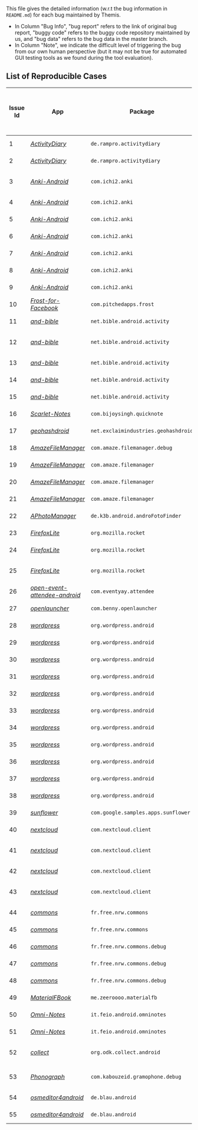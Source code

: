 This file gives the detailed information (w.r.t the bug information in ``README.md``) for each bug maintained by Themis. 
- In Column "Bug Info", "bug report" refers to the link of original bug report, "buggy code" refers to the buggy code repository maintained by us, and "bug data" refers to the bug data in the master branch.
- In Column "Note", we indicate the difficult level of triggering the bug from our own human perspective (but it may not be true for automated GUI testing tools as we found during the tool evaluation).


## List of Reproducible Cases
Issue Id | App | Package | App/SDK versions | Category | Bug Info (bug report, buggy code, bug data) | Reproducible (Android SDK)? | Network? | Login? | Permission? | System Setting? | Note
--- | --- | --- | --- | --- | --- | --- | --- | --- | --- | --- | --- |
1 | *[ActivityDiary](https://github.com/ramack/ActivityDiary)* | `de.rampro.activitydiary` | 1.4.0 / 21-25 | Personal Diary | [#285](https://github.com/ramack/ActivityDiary/issues/285), [code](https://github.com/tingsu/ActivityDiary/tree/instrumented-version-1.4.0), [data](https://github.com/the-themis-benchmarks/home//tree/master/ActivityDiary) | 6.0/7.1 | no | no | no | no | Medium
2 | *[ActivityDiary](https://github.com/ramack/ActivityDiary)* | `de.rampro.activitydiary` | 1.1.8 / 21-25 | Personal Diary | [#118](https://github.com/ramack/ActivityDiary/issues/118), [code](https://github.com/tingsu/ActivityDiary/tree/instrumented-version-1.1.8), [data](https://github.com/the-themis-benchmarks/home//tree/master/ActivityDiary) | 6.0/7.1 | no | no | yes | no | Difficult
3 | *[Anki-Android](https://github.com/ankidroid/Anki-Android)* | `com.ichi2.anki` | 2.9alpha4 / 10 -25 | Card Learning | [#4707](https://github.com/ankidroid/Anki-Android/issues/4707), [#4586](https://github.com/ankidroid/Anki-Android/issues/4586), [fix](https://github.com/ankidroid/Anki-Android/pull/4678), [code](https://github.com/tingsu/Anki-Android/tree/instrumented-version-2.9alpha4), [data](https://github.com/the-themis-benchmarks/home//tree/master/AnkiDroid) | 7.1 | no | no | yes | no | Easy
4 | *[Anki-Android](https://github.com/ankidroid/Anki-Android)* | `com.ichi2.anki` | 2.9.1 / 10 -25 | Card Learning | [#5638](https://github.com/ankidroid/Anki-Android/issues/5638), [code](https://github.com/tingsu/Anki-Android/tree/instrumented-version-2.9.1), [data](https://github.com/the-themis-benchmarks/home//tree/master/AnkiDroid) | 6.0/7.1 | no | no | yes | no | Difficult
5 | *[Anki-Android](https://github.com/ankidroid/Anki-Android)* | `com.ichi2.anki` | 2.6beta6 / 10 - 23 | Card Learning | [#4200](https://github.com/ankidroid/Anki-Android/issues/4200), [code](https://github.com/tingsu/Anki-Android/tree/instrumented-version-2.6beta6), [data](https://github.com/the-themis-benchmarks/home//tree/master/AnkiDroid) | 6.0/7.1 | no | no | yes | yes/no | Difficult
6 | *[Anki-Android](https://github.com/ankidroid/Anki-Android)* | `com.ichi2.anki` | 2.7beta1 / 10 - 24 | Card Learning | [#4451](https://github.com/ankidroid/Anki-Android/issues/4451), [code](https://github.com/tingsu/Anki-Android/tree/instrumented-version-2.7beta1), [data](https://github.com/the-themis-benchmarks/home//tree/master/AnkiDroid) | 6.0/7.1 | no | no | yes | no | Difficult
7 | *[Anki-Android](https://github.com/ankidroid/Anki-Android)* | `com.ichi2.anki` | 2.10beta3 / 15 -28 | Card Learning | [#6145](https://github.com/ankidroid/Anki-Android/issues/6145), [code](https://github.com/skull591/Anki-Android/tree/buggy-6145), [data](https://github.com/the-themis-benchmarks/home//tree/master/AnkiDroid) | 6.0/7.1 | no | no | yes | no | Easy
8 | *[Anki-Android](https://github.com/ankidroid/Anki-Android)* | `com.ichi2.anki` | 2.9.4 / 15 -28 | Card Learning | [#5756](https://github.com/ankidroid/Anki-Android/issues/5756), [code](https://github.com/skull591/Anki-Android/tree/buggy-5756), [data](https://github.com/the-themis-benchmarks/home//tree/master/AnkiDroid) | 6.0/7.1 | no | no | yes | no | Difficult
9 | *[Anki-Android](https://github.com/ankidroid/Anki-Android)* | `com.ichi2.anki` | 2.9 / 15 -28 | Card Learning | [#4977](https://github.com/ankidroid/Anki-Android/issues/4977), [code](https://github.com/skull591/Anki-Android/tree/buggy-4977), [data](https://github.com/the-themis-benchmarks/home//tree/master/AnkiDroid) | 6.0/7.1 | no | no | yes | no | Easy
10 | *[Frost-for-Facebook](https://github.com/AllanWang/Frost-for-Facebook)* | `com.pitchedapps.frost` | 2.2.1 / 10 - 24 | Facebook Client | [#1323](https://github.com/AllanWang/Frost-for-Facebook/issues/1323), [code](https://github.com/tingsu/Frost-for-Facebook/tree/instrumented-version-2.2.1), [data](https://github.com/the-themis-benchmarks/home//tree/master/Frost-for-Facebook) | 6.0/7.1 | yes | yes | no | yes | Difficult
11 | *[and-bible](https://github.com/AndBible/and-bible)* | `net.bible.android.activity` | 3.1.309 / 10 - 24 | Bible Reader | [#375](https://github.com/AndBible/and-bible/issues/375), [code](https://github.com/tingsu/and-bible/tree/instrumented-version-build-309), [data](https://github.com/the-themis-benchmarks/home//tree/master/and-bible) | 6.0/7.1 | yes | no | no | no | Difficult
12 | *[and-bible](https://github.com/AndBible/and-bible)* | `net.bible.android.activity` | 3.2.369 / 10 - 24 | Bible Reader | [#697](https://github.com/AndBible/and-bible/issues/697), [#673](https://github.com/AndBible/and-bible/issues/673),[code](https://github.com/tingsu/and-bible/tree/instrumented-version-build-369), [data](https://github.com/the-themis-benchmarks/home//tree/master/and-bible) | 6.0/7.1 | yes | no | no | no | Difficult
13 | *[and-bible](https://github.com/AndBible/and-bible)* | `net.bible.android.activity` | 3.0.286 / 19 - 28 | Bible Reader | [#261](https://github.com/AndBible/and-bible/issues/261), [code](https://github.com/tingsu/and-bible/tree/instrumented-version-3.0.286), [data](https://github.com/the-themis-benchmarks/home//tree/master/and-bible) | 6.0/7.1 | yes | no | no | no | Difficult
14 | *[and-bible](https://github.com/AndBible/and-bible)* | `net.bible.android.activity` | build-377 / 21 - 29 | Bible Reader | [#703](https://github.com/AndBible/and-bible/issues/703), [code](https://github.com/tingsu/and-bible/tree/instrumented-version-build-377), [data](https://github.com/the-themis-benchmarks/home//tree/master/and-bible) | 6.0/7.1 | yes | no | no | no | Medium
15 | *[and-bible](https://github.com/AndBible/and-bible)* | `net.bible.android.activity` | build-327 / 21 - 29 | Bible Reader | [#480](https://github.com/AndBible/and-bible/issues/480), [code](https://github.com/tingsu/and-bible/tree/instrumented-version-build-327), [data](https://github.com/the-themis-benchmarks/home//tree/master/and-bible) | 6.0/7.1 | yes | no | no | no | Difficult
16 | *[Scarlet-Notes](https://github.com/BijoySingh/Scarlet-Notes)* | `com.bijoysingh.quicknote` | 6.9.5 / 17 - 28 | Notebook | [#114](https://github.com/BijoySingh/Scarlet-Notes/issues/114), [code](https://github.com/tingsu/Scarlet-Notes/tree/instrumented-version-v6.9.5), [data](https://github.com/the-themis-benchmarks/home//tree/master/Scarlet-Notes) | 6.0/7.1 | no | no | no | no | Difficult
17 | *[geohashdroid](https://github.com/CaptainSpam/geohashdroid)* | `net.exclaimindustries.geohashdroid` | 0.9.4 / 16 - 29 | Geohash | [#73](https://github.com/CaptainSpam/geohashdroid/issues/73), [code](https://github.com/tingsu/geohashdroid/tree/instrumented-version-0.9.4), [data](https://github.com/the-themis-benchmarks/home//tree/master/geohashdroid) | 6.0/7.1 | no | no | yes | no | Easy
18 | *[AmazeFileManager](https://github.com/TeamAmaze/AmazeFileManager)* | `com.amaze.filemanager.debug` | 3.4.2 / 14-28 | File Manager | [#1837](https://github.com/TeamAmaze/AmazeFileManager/issues/1837), [code](https://github.com/tingsu/AmazeFileManager/tree/instrumented-version-3.4.2), [data](https://github.com/the-themis-benchmarks/home//tree/master/AmazeFileManager) | 6.0/7.1 | no | no | yes | no | Medium
19 | *[AmazeFileManager](https://github.com/TeamAmaze/AmazeFileManager)* | `com.amaze.filemanager` | 3.3.2 / 14-28 | File Manager | [#1796](https://github.com/TeamAmaze/AmazeFileManager/issues/1796), [code](https://github.com/tingsu/AmazeFileManager/tree/instrumented-version-3.3.2), [data](https://github.com/the-themis-benchmarks/home//tree/master/AmazeFileManager) | 6.0/7.1 | no | no | yes | no | Medium
20 | *[AmazeFileManager](https://github.com/TeamAmaze/AmazeFileManager)* | `com.amaze.filemanager` | 3.3.2 / 14-28 | File Manager | [#1558](https://github.com/TeamAmaze/AmazeFileManager/issues/1558), [code](https://github.com/tingsu/AmazeFileManager/tree/instrumented-version-3.3.2), [data](https://github.com/the-themis-benchmarks/home//tree/master/AmazeFileManager) | 6.0/7.1 | no | no | yes | no | Easy
21 | *[AmazeFileManager](https://github.com/TeamAmaze/AmazeFileManager)* | `com.amaze.filemanager` | 3.2.1 / 14-25 | File Manager | [#1232](https://github.com/TeamAmaze/AmazeFileManager/issues/1232), [code](https://github.com/tingsu/AmazeFileManager/tree/instrumented-version-3.2.1), [data](https://github.com/the-themis-benchmarks/home//tree/master/AmazeFileManager) | 6.0/7.1 | no | no | yes | no | Easy
22 | *[APhotoManager](https://github.com/k3b/APhotoManager)* | `de.k3b.android.androFotoFinder` | 0.6.4.180314 / 14-25 | Photo Manager | [#116](https://github.com/k3b/APhotoManager/issues/116), [code](https://github.com/junior291492659/APhotoManager/tree/instrumented-version-0.6.4.180314), [data](https://github.com/the-themis-benchmarks/home//tree/master/APhotoManager) | 6.0/7.1 | no | no | no | no | Easy
23 | *[FirefoxLite](https://github.com/mozilla-tw/FirefoxLite)* | `org.mozilla.rocket` | 2.1.12 / 14-25 | Browser | [#4881](https://github.com/mozilla-tw/FirefoxLite/issues/4881), [code](https://github.com/tingsu/FirefoxLite/tree/instrumented-version-2.1.12-%234881), [data](https://github.com/the-themis-benchmarks/home//tree/master/FirefoxLite) | 6.0/7.1 | no | no | no | no | Difficult
24 | *[FirefoxLite](https://github.com/mozilla-tw/FirefoxLite)* | `org.mozilla.rocket` | 2.1.20 / 14-25 | Browser | [#5085](https://github.com/mozilla-tw/FirefoxLite/issues/5085), [code](https://github.com/tingsu/FirefoxLite/tree/instrumented-version-2.1.16-%234942), [data](https://github.com/the-themis-benchmarks/home//tree/master/FirefoxLite) | 6.0/7.1 | no | no | no | no | Easy
25 | *[FirefoxLite](https://github.com/mozilla-tw/FirefoxLite)* | `org.mozilla.rocket` | 2.1.16 / 14-25 | Browser | [#4942](https://github.com/mozilla-tw/FirefoxLite/issues/4942), [code](https://github.com/tingsu/FirefoxLite/tree/instrumented-version-2.1.20-%235085), [data](https://github.com/the-themis-benchmarks/home//tree/master/FirefoxLite) | 6.0/7.1 | no | no | no | yes ((Don't keep activities)) | Difficult
26 | *[open-event-attendee-android](https://github.com/fossasia/open-event-attendee-android)* | `com.eventyay.attendee` | 0.5 / 14-25 | Social Events | [#2198](https://github.com/fossasia/open-event-attendee-android/issues/2198), [code](https://github.com/tingsu/open-event-attendee-android/tree/instrumented-version-0.5), [data](https://github.com/the-themis-benchmarks/home//tree/master/open-event-attendee-android) | 6.0/7.1 | no | no | no | no | Easy/Medium
27 | *[openlauncher](https://github.com/OpenLauncherTeam/openlauncher)* | `com.benny.openlauncher` | 0.3.1 / 14-25 | App Launcher | [#67](https://github.com/OpenLauncherTeam/openlauncher/issues/67), [code](https://github.com/tingsu/openlauncher/tree/instrument-version-0.3.1), [data](https://github.com/the-themis-benchmarks/home//tree/master/openlauncher) | 6.0/7.1 | no | no | no | yes | Medium
28 | *[wordpress](https://github.com/wordpress-mobile/WordPress-Android)* | `org.wordpress.android` | 11.3-rc-2 / 21-26 | Social | [#8659](https://github.com/wordpress-mobile/WordPress-Android/issues/8659), [code](https://github.com/skull591/WordPress-Android/tree/buggy-8659), [data](https://github.com/the-themis-benchmarks/home//tree/master/WordPress) | 6.0/7.1 | yes | yes | no | no | Difficult
29 | *[wordpress](https://github.com/wordpress-mobile/WordPress-Android)* | `org.wordpress.android` | alpha-230 / 16-25 | Social | [#7468](https://github.com/wordpress-mobile/WordPress-Android/issues/7468), [code](https://github.com/skull591/WordPress-Android/tree/buggy-7468), [data](https://github.com/the-themis-benchmarks/home//tree/master/WordPress) | 6.0/7.1 | yes | yes | no | no | Easy
30 | *[wordpress](https://github.com/wordpress-mobile/WordPress-Android)* | `org.wordpress.android` | 9.2-release / 16-25 | Social | [#7182](https://github.com/wordpress-mobile/WordPress-Android/issues/7182), [code](https://github.com/skull591/WordPress-Android/tree/buggy-7182), [data](https://github.com/the-themis-benchmarks/home//tree/master/WordPress) | 6.0/7.1 | yes | yes | no | no | Easy
31 | *[wordpress](https://github.com/wordpress-mobile/WordPress-Android)* | `org.wordpress.android` | alpha-88 / 16-25 | Social | [#6986](https://github.com/wordpress-mobile/WordPress-Android/issues/6986), [code](https://github.com/skull591/WordPress-Android/tree/buggy-6986), [data](https://github.com/the-themis-benchmarks/home//tree/master/WordPress) | 6.0/7.1 | yes | yes | no | no | Easy
32 | *[wordpress](https://github.com/wordpress-mobile/WordPress-Android)* | `org.wordpress.android` | 8.1-rc-1 / 16-25 | Social | [#6530](https://github.com/wordpress-mobile/WordPress-Android/issues/6530), [code](https://github.com/skull591/WordPress-Android/tree/buggy-6530), [data](https://github.com/the-themis-benchmarks/home//tree/master/WordPress) | 6.0/7.1 | yes | yes | no | no | Difficult
33 | *[wordpress](https://github.com/wordpress-mobile/WordPress-Android)* | `org.wordpress.android` | 14.9-rc-1 / 21-28 | Social | [#11992](https://github.com/wordpress-mobile/WordPress-Android/issues/11992), [code](https://github.com/skull591/WordPress-Android/tree/buggy-11992), [data](https://github.com/the-themis-benchmarks/home//tree/master/WordPress) | 6.0/7.1 | yes | yes | no | yes | Difficult
34 | *[wordpress](https://github.com/wordpress-mobile/WordPress-Android)* | `org.wordpress.android` | alpha-232 / 21-28 | Social | [#11135](https://github.com/wordpress-mobile/WordPress-Android/issues/11135), [code](https://github.com/skull591/WordPress-Android/tree/buggy-11135), [data](https://github.com/the-themis-benchmarks/home//tree/master/WordPress) | 6.0/7.1 | yes | yes | no | no | Medium
35 | *[wordpress](https://github.com/wordpress-mobile/WordPress-Android)* | `org.wordpress.android` | alpha-198 / 21-28 | Social | [#10876](https://github.com/wordpress-mobile/WordPress-Android/issues/10876), [code](https://github.com/skull591/WordPress-Android/tree/buggy-10876), [data](https://github.com/the-themis-benchmarks/home//tree/master/WordPress) | 6.0/7.1 | yes | yes | no | no | Medium
36 | *[wordpress](https://github.com/wordpress-mobile/WordPress-Android)* | `org.wordpress.android` | alpha-189 / 21-28 | Social | [#10547](https://github.com/wordpress-mobile/WordPress-Android/issues/10547), [code](https://github.com/skull591/WordPress-Android/tree/buggy-10547), [data](https://github.com/the-themis-benchmarks/home//tree/master/WordPress) | 6.0/7.1 | yes | yes | no | yes | Difficult
37 | *[wordpress](https://github.com/wordpress-mobile/WordPress-Android)* | `org.wordpress.android` | 13.1-rc-1 / 21-28 | Social | [#10363](https://github.com/wordpress-mobile/WordPress-Android/issues/10363), [code](https://github.com/skull591/WordPress-Android/tree/buggy-10363), [data](https://github.com/the-themis-benchmarks/home//tree/master/WordPress) | 6.0/7.1 | yes | yes | no | no | Easy
38 | *[wordpress](https://github.com/wordpress-mobile/WordPress-Android)* | `org.wordpress.android` | alpha-182 / 21-28 | Social | [#10302](https://github.com/wordpress-mobile/WordPress-Android/issues/10302), [code](https://github.com/skull591/WordPress-Android/tree/buggy-10302), [data](https://github.com/the-themis-benchmarks/home//tree/master/WordPress) | 6.0/7.1 | yes | yes | no | no | Easy
39 | *[sunflower](https://github.com/android/sunflower)* | `com.google.samples.apps.sunflower` | 0.1.6 / 16-25 | Utility Tool | [#239](https://github.com/android/sunflower/issues/239), [code](https://github.com/tingsu/sunflower/tree/instrumented-version-0.1.6), [data](https://github.com/the-themis-benchmarks/home//tree/master/sunflower) | 6.0/7.1 | no | no | no | no | Difficult
40 | *[nextcloud](https://github.com/nextcloud/android)* | `com.nextcloud.client` | 3.10.0 RC2 / 16-29 | Productivity | [#5173](https://github.com/nextcloud/android/issues/5173), [code](https://github.com/skull591/android/tree/buggy-5173), [data](https://github.com/the-themis-benchmarks/home//tree/master/nextcloud) | 6.0/7.1 | yes | yes | yes | no | Easy
41 | *[nextcloud](https://github.com/nextcloud/android)* | `com.nextcloud.client` | 3.6.1 RC2 / 14-28 | Productivity | [#4026](https://github.com/nextcloud/android/issues/4026), [code](https://github.com/skull591/android/tree/buggy-4026), [data](https://github.com/the-themis-benchmarks/home//tree/master/nextcloud) | 6.0/7.1 | yes | yes | yes | yes (Don't keep activities) | Difficult
42 | *[nextcloud](https://github.com/nextcloud/android)* | `com.nextcloud.client` | 3.9.2 stable / 14-28 | Productivity | [#4792](https://github.com/nextcloud/android/issues/4792), [code](https://github.com/skull591/android/tree/buggy-4792), [data](https://github.com/the-themis-benchmarks/home//tree/master/nextcloud) | 6.0/7.1 | yes | yes | yes | no | Medium
43 | *[nextcloud](https://github.com/nextcloud/android)* | `com.nextcloud.client` | DEV-20171230 / 14-26 | Productivity | [#1918](https://github.com/nextcloud/android/issues/1918), [code](https://github.com/skull591/android/tree/buggy-1918), [data](https://github.com/the-themis-benchmarks/home//tree/master/nextcloud) | 6.0/7.1 | yes | yes | yes | no | Easy
44 | *[commons](https://github.com/commons-app/apps-android-commons)* | `fr.free.nrw.commons` | 2.11.0 / 19 -28 | Wikimedia | [#3244](https://github.com/commons-app/apps-android-commons/issues/3244), [code](https://github.com/tingsu/apps-android-commons/tree/instrumented-version-2.11.0-1c470241e), [data](https://github.com/the-themis-benchmarks/home//tree/master/commons) | 6.0/7.1 | yes | yes | yes | no | Difficult
45 | *[commons](https://github.com/commons-app/apps-android-commons)* | `fr.free.nrw.commons` | 2.9.0 / 15 -27 | Wikimedia | [#2123](https://github.com/commons-app/apps-android-commons/issues/2123), [code](https://github.com/tingsu/apps-android-commons/tree/instrumented-version-2.9.0), [data](https://github.com/the-themis-benchmarks/home//tree/master/commons) | 6.0/7.1 | yes | yes | yes | no | Easy
46 | *[commons](https://github.com/commons-app/apps-android-commons)* | `fr.free.nrw.commons.debug` | 2.6.7 / 15 -27 | Wikimedia | [#1391](https://github.com/commons-app/apps-android-commons/pull/1391), [code](https://github.com/tingsu/apps-android-commons/tree/instrumented-version-2.6.7-%231391), [data](https://github.com/the-themis-benchmarks/home//tree/master/commons) | 6.0/7.1 | yes | yes | yes | no | Difficult
47 | *[commons](https://github.com/commons-app/apps-android-commons)* | `fr.free.nrw.commons.debug` | 2.6.7 / 15 -27 | Wikimedia | [#1385](https://github.com/commons-app/apps-android-commons/pull/1385), [code](https://github.com/tingsu/apps-android-commons/tree/instrumented-version-2.6.7-%231385), [data](https://github.com/the-themis-benchmarks/home//tree/master/commons) | 6.0/7.1 | yes | yes | yes | no | Medium
48 | *[commons](https://github.com/commons-app/apps-android-commons)* | `fr.free.nrw.commons.debug` | 2.7.1 / 15 -27 | Wikimedia | [#1581](https://github.com/commons-app/apps-android-commons/issues/1581), [code](https://github.com/tingsu/apps-android-commons/tree/instrumented-version-2.7.1), [data](https://github.com/the-themis-benchmarks/home//tree/master/commons) | 6.0/7.1 | yes | yes | *no* | yes (location/GPS) | Difficult
49 | *[MaterialFBook](https://github.com/ZeeRooo/MaterialFBook)* | `me.zeeroooo.materialfb` | 4.0.2 / 17 -29 | Social | [#224](https://github.com/ZeeRooo/MaterialFBook/issues/224), [code](https://github.com/junior291492659/MaterialFBook/tree/instrumented-version-4.0.2), [data](https://github.com/the-themis-benchmarks/home//tree/master/MaterialFBook) | 6.0/7.1 | yes | yes | no | no | Easy
50 | *[Omni-Notes](https://github.com/federicoiosue/Omni-Notes)* | `it.feio.android.omninotes` | 6.1.0 / 17 -29 | Notebook | [#745](https://github.com/federicoiosue/Omni-Notes/issues/745), [code](https://github.com/tingsu/Omni-Notes/tree/instrumented-version-6.1.0), [data](https://github.com/the-themis-benchmarks/home//tree/master/Omni-Notes) | 6.0/7.1 | no | no | no | no | Easy
51 | *[Omni-Notes](https://github.com/federicoiosue/Omni-Notes)* | `it.feio.android.omninotes` | 5.4.0 / 14 -25 | Notebook | [#377](https://github.com/federicoiosue/Omni-Notes/issues/377), [code](https://github.com/junior291492659/Omni-Notes/tree/instrumented-version-5.4.0), [data](https://github.com/the-themis-benchmarks/home//tree/master/Omni-Notes) | 6.0/7.1 | no | no | no | no | Easy
52 | *[collect](https://github.com/getodk/collect)* | `org.odk.collect.android` | 1.23.0-beta.2 / 16 -26 | Form Data Collector | [#3222](https://github.com/getodk/collect/issues/3222), [code](https://github.com/tingsu/collect/tree/instrumented-version-1.23.0-beta-2), [data](https://github.com/the-themis-benchmarks/home//tree/master/collect) | 6.0/7.1 | yes | no | yes | no | Easy
53 | *[Phonograph](https://github.com/kabouzeid/Phonograph)* | `com.kabouzeid.gramophone.debug` | 0.15.0-beta.1 / 16 -25 | Music Player | [#112](https://github.com/kabouzeid/Phonograph/issues/112), [code](https://github.com/tingsu/Phonograph/tree/instrumented-version-0.15.0), [data](https://github.com/the-themis-benchmarks/home//tree/master/Phonograph) | 6.0/7.1 | no | no | yes | no | Difficult
54 | *[osmeditor4android](https://github.com/MarcusWolschon/osmeditor4android)* | `de.blau.android` | 11.0.0-8 / 16 -25 | Map | [#729](https://github.com/MarcusWolschon/osmeditor4android/issues/729), [code](https://github.com/skull591/osmeditor4android/tree/buggy-729), [data](https://github.com/the-themis-benchmarks/home//tree/master/osmeditor4android) | 6.0/7.1 | no | no | yes | no | Difficult
55 | *[osmeditor4android](https://github.com/MarcusWolschon/osmeditor4android)* | `de.blau.android` | 0.9.10b1324 / 16 -25 | Map | [#637](https://github.com/MarcusWolschon/osmeditor4android/issues/637), [code](https://github.com/skull591/osmeditor4android/tree/buggy-637), [data](https://github.com/the-themis-benchmarks/home//tree/master/osmeditor4android) | 6.0/7.1 | no | no | yes | no | Difficult


